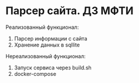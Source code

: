 # Парсер сайта. ДЗ МФТИ

Реализованный функционал:
  1. Парсер информации с сайта
  2. Хранение данных в sqllite

Нереализованный функционал:
  1. Запуск сервиса через build.sh
  2. docker-compose
